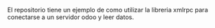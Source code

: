 El repositorio tiene un ejemplo de como utilizar la libreria xmlrpc para conectarse a un servidor odoo y leer datos.